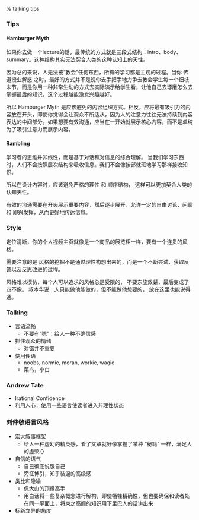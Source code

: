 % talking tips

### Tips

#### Hamburger Myth

如果你去做一个lecture的话，最传统的方式就是三段式结构：intro、body、summary。这种结构其实无法契合人类的这种认知上的天性。

因为总的来说，人无法被“教会”任何东西，所有的学习都是主观的过程。当你 传道授业解惑 之时，最好的方式并不是说你去手把手地力争去教会学生每一个细枝末节，而是你用一种非常生动的方式去实际演示给学生看，让他自己去琢磨怎么去掌握最后的知识，这个过程越能激发兴趣越好。

所以 Hamburger Myth 是应该避免的内容组织方式。相反，应将最有吸引力的内容放在开头，即使你觉得会让观众不所适从，因为人的注意力往往无法持续到内容表达的中间部分。如果想要有效沟通，应当在一开始就展示核心内容，而不是单纯为了吸引注意力而展示内容。

#### Rambling

学习者的思维并非线性，而是基于对话和对信息的综合理解。
当我们学习东西时，人们不会按照层次结构来吸收信息。我们不会像按部就班地学习那样接收知识。

所以在设计内容时，应该避免严格的理性 和 顺序结构，
这样可以更加契合人类的认知天性。

有效的沟通需要在开头展示重要内容，然后逐步展开，允许一定的自由讨论、闲聊 和 即兴发挥，从而更好地传达信息。

### Style

定位清晰，你的个人视频主页就像是一个商品的展览柜一样，要有一个连贯的风格。

需要注意的是
风格的挖掘不是通过理性构想出来的，而是一个不断尝试、获取反馈以及反思改进的过程。

风格难以模仿，每个人可以追求的风格总是受限的，
不要东施效颦，最后变成了四不像。
叔本华说：人只能做他能做的，但不能做他想要的，
放在这里也能说得通。

### Talking

- 言语流畅
    - 不要有“嗯”：给人一种不确信感
- 抓住观众的情绪
    - 对错并不重要
- 使用俚语
    - noobs, normie, moran, workie, wagie
    - 菜鸟，小白

### Andrew Tate

- Irational Confidence
- 利用人心，使用一些语言使读者进入非理性状态

### 刘仲敬语言风格

- 宏大叙事框架
    - 给人一种虚幻的精英感，看了文章就好像掌握了某种 “秘籍” 一样，满足人的虚荣心
- 自信的语气
    - 自己彻底说服自己
    - 旁征博引，知乎装逼的高级感
- 类比和隐喻
    - 侃大山的顶级高手
    - 用白话将一些复杂概念进行解构，即使牺牲精确性，但也要确保和读者处在同一平面上，将束之高阁的知识用下里巴人的话讲出来
- 标新立异的角度
